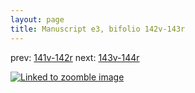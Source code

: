 ```yaml
---
layout: page
title: Manuscript e3, bifolio 142v-143r
---
```


prev: [141v-142r](../141v-142r/) next: [143v-144r](../143v-144r/)



[![Linked to zoomble image](http://www.homermultitext.org/iipsrv?IIIF=/project/homer/pyramidal/deepzoom/hmt/e3bifolio/v1/vb_142v_143r.tif/full/2000,/0/default.jpg)](http://www.homermultitext.org/ict2/?urn=urn:cite2:hmt:e3bifolio.v1:vb_142v_143r)

